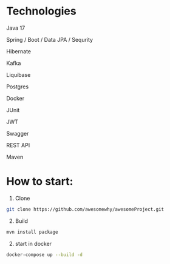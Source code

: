 # Technologies
Java 17

Spring / Boot / Data JPA / Sequrity

Hibernate

Kafka

Liquibase

Postgres

Docker

JUnit

JWT

Swagger

REST API

Maven


# How to start:

1. Clone
```sh
git clone https://github.com/awesomewhy/awesomeProject.git
```
2. Build
```sh
mvn install package
```

2. start in docker
```sh
docker-compose up --build -d
```
